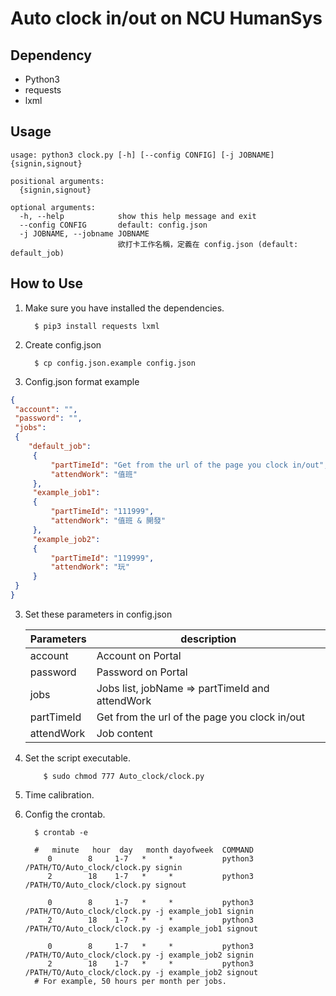 # Auto clock in/out on NCU HumanSys

## Dependency
 - Python3
 - requests
 - lxml

## Usage

```
usage: python3 clock.py [-h] [--config CONFIG] [-j JOBNAME] {signin,signout}

positional arguments:
  {signin,signout}

optional arguments:
  -h, --help            show this help message and exit
  --config CONFIG       default: config.json
  -j JOBNAME, --jobname JOBNAME
                        欲打卡工作名稱，定義在 config.json (default: default_job)
```

## How to Use
 1. 
    Make sure you have installed the dependencies.
    ```
      $ pip3 install requests lxml
    ```

 2.
    Create config.json
    ```
      $ cp config.json.example config.json
    ``` 

 3. Config.json format example
   ```json
{
    "account": "",
    "password": "",
    "jobs":
    {
       "default_job":
        {
            "partTimeId": "Get from the url of the page you clock in/out",
            "attendWork": "值班"
        },
        "example_job1":
        {
            "partTimeId": "111999",
            "attendWork": "值班 & 開發"
        },
        "example_job2":
        {
            "partTimeId": "119999",
            "attendWork": "玩"
        }
    }
}
   ```

 3. 
    Set these parameters in config.json

    | Parameters             | description                                                   |
    |------------------------|---------------------------------------------------------------|
    | account                | Account on Portal                                             |
    | password               | Password on Portal                                            |
    | jobs                   | Jobs list, jobName => partTimeId and attendWork               | 
    | partTimeId             | Get from the url of the page you clock in/out                 |
    | attendWork             | Job content                                                   |

 4.
    Set the script executable.
    ```
        $ sudo chmod 777 Auto_clock/clock.py
    ```

 5.
    Time calibration.

 6.
    Config the crontab.
    ```
      $ crontab -e

      #   minute   hour  day   month dayofweek  COMMAND
         0        8     1-7   *     *           python3 /PATH/TO/Auto_clock/clock.py signin 
         2        18    1-7   *     *           python3 /PATH/TO/Auto_clock/clock.py signout

         0        8     1-7   *     *           python3 /PATH/TO/Auto_clock/clock.py -j example_job1 signin 
         2        18    1-7   *     *           python3 /PATH/TO/Auto_clock/clock.py -j example_job1 signout

         0        8     1-7   *     *           python3 /PATH/TO/Auto_clock/clock.py -j example_job2 signin 
         2        18    1-7   *     *           python3 /PATH/TO/Auto_clock/clock.py -j example_job2 signout        
      # For example, 50 hours per month per jobs.    
    ```

